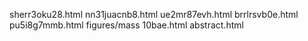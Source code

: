 sherr3oku28.html
nn31juacnb8.html
ue2mr87evh.html
brrlrsvb0e.html
pu5i8g7mmb.html
figures/mass
10bae.html
abstract.html